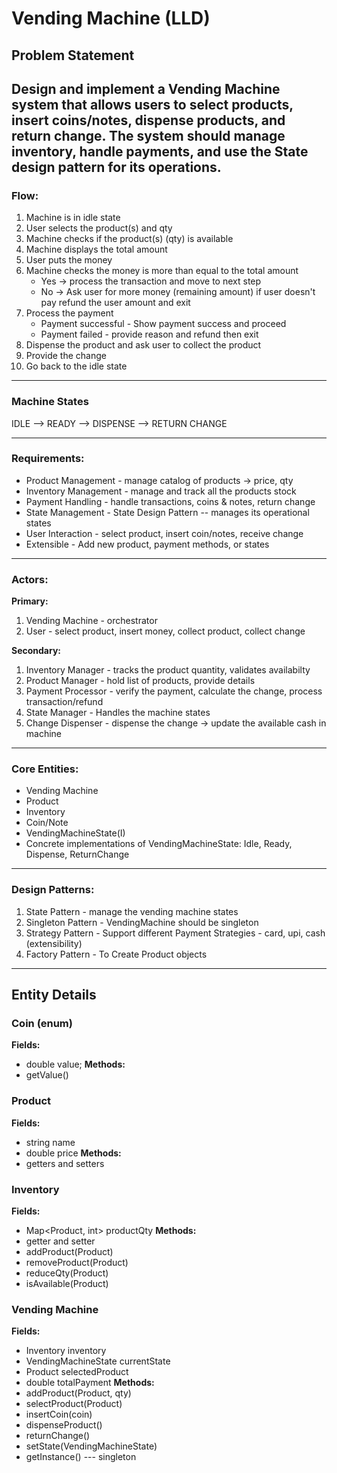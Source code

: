 # Vending Machine (LLD)

## Problem Statement
Design and implement a Vending Machine system that allows users to select products, insert coins/notes, dispense products, and return change. The system should manage inventory, handle payments, and use the State design pattern for its operations.
---
### Flow:
1. Machine is in idle state
2. User selects the product(s) and qty
3. Machine checks if the product(s) (qty) is available
4. Machine displays the total amount
4. User puts the money
5. Machine checks the money is more than equal to the total amount
    - Yes -> process the transaction and move to next step
    - No -> Ask user for more money (remaining amount) if user doesn't pay refund the user amount and exit
6. Process the payment
   - Payment successful - Show payment success and proceed
   - Payment failed - provide reason and refund then exit
8. Dispense the product and ask user to collect the product
9. Provide the change
10. Go back to the idle state
---
### Machine States
IDLE --> READY --> DISPENSE --> RETURN CHANGE

---
### Requirements:
- Product Management - manage catalog of  products -> price, qty
- Inventory Management - manage and track all the products stock
- Payment Handling - handle transactions, coins & notes, return change
- State Management - State Design Pattern -- manages its operational states
- User Interaction - select product, insert coin/notes, receive change
- Extensible - Add new product, payment methods, or states
---
### Actors:
**Primary:**
1. Vending Machine - orchestrator 
2. User - select product, insert money, collect product, collect change

**Secondary:**
1. Inventory Manager - tracks the product quantity, validates availabilty
2. Product Manager - hold list of products, provide details
3. Payment Processor - verify the payment, calculate the change, process transaction/refund
4. State Manager - Handles the machine states
5. Change Dispenser - dispense the change -> update the available cash in machine 
---
### Core Entities:
- Vending Machine
- Product
- Inventory
- Coin/Note
- VendingMachineState(I) 
- Concrete implementations of VendingMachineState: Idle, Ready, Dispense, ReturnChange
---
### Design Patterns:
1. State Pattern - manage the vending machine states
2. Singleton Pattern - VendingMachine should be singleton
3. Strategy Pattern - Support different Payment Strategies - card, upi, cash (extensibility)
4. Factory Pattern - To Create Product objects

---
## Entity Details

### Coin (enum)
**Fields:**
- double value;
**Methods:**
- getValue()

### Product
**Fields:**
- string name
- double price
**Methods:**
- getters and setters

### Inventory
**Fields:**
- Map<Product, int> productQty
**Methods:**
- getter and setter
- addProduct(Product)
- removeProduct(Product)
- reduceQty(Product)
- isAvailable(Product)

### Vending Machine
**Fields:**
- Inventory inventory
- VendingMachineState currentState
- Product selectedProduct
- double totalPayment
**Methods:**
- addProduct(Product, qty)
- selectProduct(Product)
- insertCoin(coin)
- dispenseProduct()
- returnChange()
- setState(VendingMachineState)
- getInstance()  --- singleton